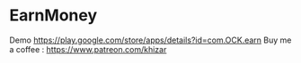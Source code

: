 # EarnMoney
Demo 
https://play.google.com/store/apps/details?id=com.OCK.earn
Buy me a coffee : https://www.patreon.com/khizar
